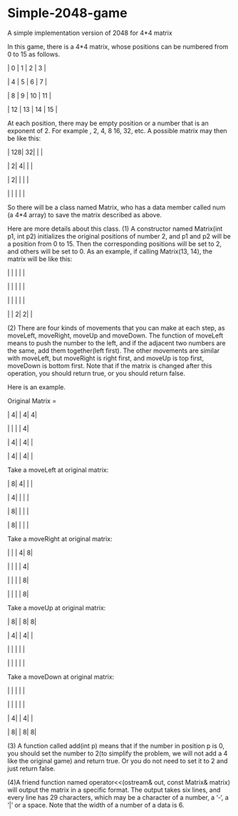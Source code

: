 # Simple-2048-game
A simple implementation version of 2048 for 4*4 matrix

In this game, there is a 4*4 matrix, whose positions can be numbered from 0 to 15 as follows.

|  0  |  1  |  2  |  3  |

|  4  |  5  |  6  |  7  |

|  8  |  9  |  10 |  11 |

|  12 |  13 |  14 |  15 |

At each position, there may be empty position or a number that is an exponent of 2.
For example , 2, 4, 8 16, 32, etc.
A possible matrix may then be like this:

|  128|   32|     |     |

|    2|    4|     |     |

|    2|     |     |     |

|     |     |     |     |


So there will be a class named Matrix, who has a data member called num (a 4*4 array) to save the matrix described as above.

Here are more details about this class.
(1) A constructor named Matrix(int p1, int p2) initializes the original positions of number 2, 
and p1 and p2 will be a position from 0 to 15.
Then the corresponding positions will be set to 2, and others will be set to 0.
As an example, if calling Matrix(13, 14), the matrix will be like this:

|     |     |     |     |

|     |     |     |     |

|     |     |     |     |

|     |    2|    2|     |


(2) There are four kinds of movements that you can make at each step, as moveLeft, moveRight, moveUp and moveDown.
The function of moveLeft means to push the number to the left,
and if the adjacent two numbers are the same, add them together(left first).
The other movements are similar with moveLeft, but moveRight is right first, and moveUp is top first, moveDown is bottom first.
Note that if the matrix is changed after this operation, you should return true, or you should return false.

Here is an example.

Original Matrix =

|    4|     |    4|    4|

|     |     |     |    4|

|    4|     |    4|     |

|    4|     |    4|     |


Take a moveLeft at original matrix:

|    8|    4|     |     |

|    4|     |     |     |

|    8|     |     |     |

|    8|     |     |     |


Take a moveRight at original matrix:

|     |     |    4|    8|

|     |     |     |    4|

|     |     |     |    8|

|     |     |     |    8|


Take a moveUp at original matrix:

|    8|     |    8|    8|

|    4|     |    4|     |

|     |     |     |     |

|     |     |     |     |


Take a moveDown at original matrix:

|     |     |     |     |

|     |     |     |     |

|    4|     |    4|     |

|    8|     |    8|    8|


(3) A function called add(int p) means that if the number in position p is 0,
you should set the number to 2(to simplify the problem, we will not add a 4 like the original game) and return true.
Or you do not need to set it to 2 and just return false.

(4)A friend function named operator<<(ostream& out, const Matrix& matrix) will output the matrix in a specific format.
The output takes six lines, and every line has 29 characters, which may be a character of a number, a ‘-‘, a ‘|’ or a space.
Note that the width of a number of a data is 6.
